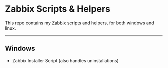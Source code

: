 # Zabbix Scripts & Helpers

This repo contains my [Zabbix](http://www.zabbix.com/) scripts and helpers, for both windows and linux.

---

## Windows

- Zabbix Installer Script (also handles uninstallations)

